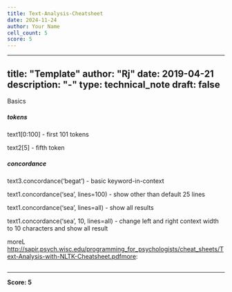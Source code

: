 ```yaml
---
title: Text-Analysis-Cheatsheet
date: 2024-11-24
author: Your Name
cell_count: 5
score: 5
---
```


---
title: "Template"
author: "Rj"
date: 2019-04-21
description: "-"
type: technical_note
draft: false
---
Basics

#####  tokens

 text1[0:100] - first 101 tokens 
 
 text2[5] - fifth token
 

##### concordance

text3.concordance(‘begat’) - basic keyword-in-context

text1.concordance(‘sea’, lines=100) - show other than default 25 lines

text1.concordance(‘sea’, lines=all) - show all results

text1.concordance(‘sea’, 10, lines=all) - change left and right context width to 10 characters and show all result

moreL http://sapir.psych.wisc.edu/programming_for_psychologists/cheat_sheets/Text-Analysis-with-NLTK-Cheatsheet.pdfmore: 


```python

```


---
**Score: 5**